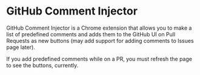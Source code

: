 # GitHub Comment Injector

GitHub Comment Injector is a Chrome extension that allows you to make a list of predefined comments and adds them to the GitHub UI on Pull Requests as new buttons (may add support for adding comments to Issues page later).

If you add predefined comments while on a PR, you must refresh the page to see the buttons, currently.
